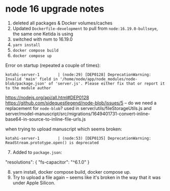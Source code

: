 # node 16 upgrade notes

1. deleted all packages & Docker volumes/caches
2. Updated `Dockerfile-development` to pull from `node:16.19.0-bullseye`, the same one Ketida is using
3. switched with nvm to 16.19.0
4. `yarn install`
5. `docker compose build`
6. `docker compose up`

Error on startup (repeated a couple of times): 
```
kotahi-server-1        | (node:29) [DEP0128] DeprecationWarning: Invalid 'main' field in '/home/node/app/node_modules/node-blob/package.json' of 'server.js'. Please either fix that or report it to the module author
```

https://nodejs.org/api/all.html#DEP0128
https://github.com/sidequestlegend/node-blob/issues/5 – do we need a replacement for `node-blob`?
used in server/utils/fileStorageUtils.js and server/model-manuscript/src/migrations/1649401731-convert-inline-base64-in-source-to-inline-file-urls.js

when trying to upload manuscript which seems broken:
```
kotahi-server-1        | (node:53) [DEP0135] DeprecationWarning: ReadStream.prototype.open() is deprecated
```

7. Added to `package.json`: 

"resolutions": {
    "fs-capacitor": "^6.1.0"
}

8. yarn install, docker compose build, docker compose up.
9. Try to upload a file again – seems like it's broken in the way that it was under Apple Silicon.
